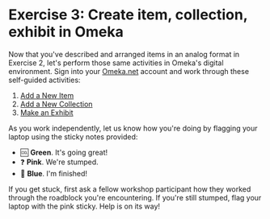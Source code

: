 # Exercise 3: Create item, collection, exhibit in Omeka

Now that you've described and arranged items in an analog format in Exercise 2, let's perform those same activities in Omeka's digital environment. Sign into your [Omeka.net](http://www.omeka.net) account and work through these self-guided activities:

1. [Add a New Item](https://jaguillette.github.io/omekaSugar/tutorial/items/2016/09/02/add-an-item.html)
2. [Add a New Collection](https://jaguillette.github.io/omekaSugar/tutorial/collections/2016/09/06/add-a-collection.html)
3. [Make an Exhibit](https://jaguillette.github.io/omekaSugar/tutorial/collections/2016/09/06/make-an-exhibit.html)

As you work independently, let us know how you're doing by flagging your laptop using the sticky notes provided:

- :cool: **Green**. It's going great!
- :question: **Pink**. We're stumped.
- :100: **Blue**. I'm finished!

If you get stuck, first ask a fellow workshop participant how they worked through the roadblock you're encountering. If you're still stumped, flag your laptop with the pink sticky. Help is on its way!
